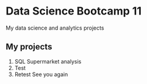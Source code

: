 # Data Science Bootcamp 11
My data science and analytics projects

## My projects

1. SQL Supermarket analysis
2. Test
3. Retest See you again
